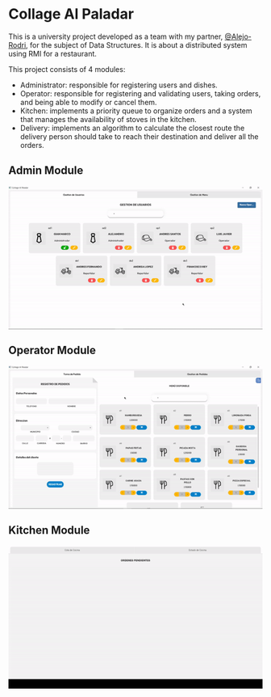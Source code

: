 # Collage Al Paladar

This is a university project developed as a team with my partner, [@Alejo-Rodri](https://github.com/Alejo-Rodri), for the subject of Data Structures. It is about a distributed system using RMI for a restaurant.

This project consists of 4 modules:

- Administrator: responsible for registering users and dishes.
- Operator: responsible for registering and validating users, taking orders, and being able to modify or cancel them.
- Kitchen: implements a priority queue to organize orders and a system that manages the availability of stoves in the kitchen.
- Delivery: implements an algorithm to calculate the closest route the delivery person should take to reach their destination and deliver all the orders.

## Admin Module
<div align="center">
  <img align="center" alt="adminModule" src="admInterface.gif">
</div>

## Operator Module
<div align="center">
  <img align="center" alt="kitchenModule" src="operatorInterface.gif">
</div>

## Kitchen Module
<div align="center">
  <img align="center" alt="kitchenModule" src="kitchenInterface.gif">
</div>

